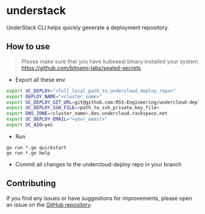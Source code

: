 # understack

UnderStack CLI helps quickly generate a deployment repository.

## How to use

> Please make sure that you have kubeseal binary installed your system https://github.com/bitnami-labs/sealed-secrets

* Export all these env

```sh
export UC_DEPLOY="<full_local_path_to_undercloud_deploy_repo>"
export DEPLOY_NAME="<cluster_name>"
export UC_DEPLOY_GIT_URL=git@github.com:RSS-Engineering/undercloud-deploy.git
export UC_DEPLOY_SSH_FILE=<path_to_ssh_private_key_file>
export DNS_ZONE=<cluster_name>.dev.undercloud.rackspace.net
export UC_DEPLOY_EMAIL="<your_email>"
export UC_AIO=yes
```

* Run

```
go run *.go quickstart
go run *.go help
```

* Commit all changes to the undercloud-deploy repo in your branch


## Contributing

If you find any issues or have suggestions for improvements, please open an issue on the [GitHub repository](https://github.com/rackerlabs/understack).